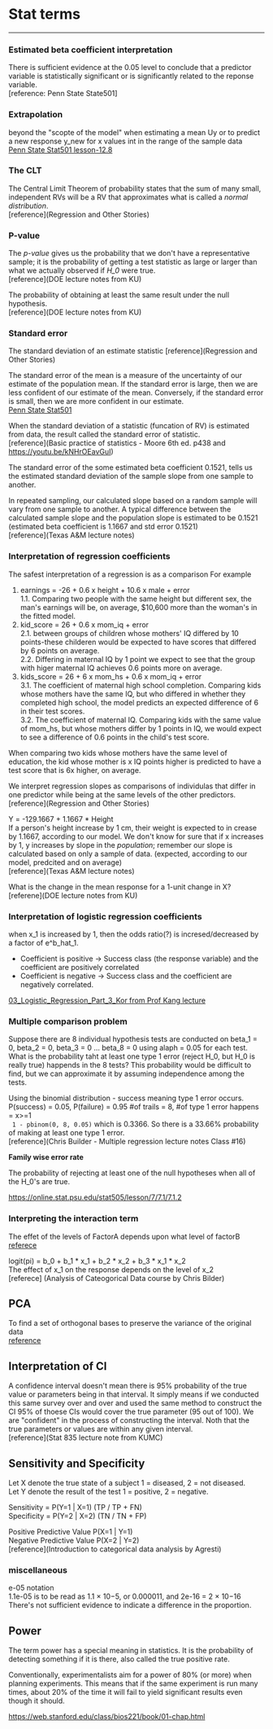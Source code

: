 # Stat terms
---------------  

### Estimated beta coefficient interpretation  
There is sufficient evidence at the 0.05 level to conclude that a predictor variable is statistically significant or is significantly related to the reponse variable.   
[reference: Penn State State501]


### Extrapolation  
beyond the "scopte of the model" when estimating a mean Uy or to predict a new response y_new for x values int in the range of the sample data  
[Penn State Stat501 lesson-12.8](https://online.stat.psu.edu/stat501/lesson/12/12.8)


### The CLT
The Central Limit Theorem of probability states that the sum of many small, independent RVs will be a RV that approximates what is called a *normal distribution*.  
[reference](Regression and Other Stories)


### P-value
The *p-value* gives us the probability that we don't have a representative sample; it is the probability of getting a test statistic as large or larger than what we actually observed if *H_0* were true.  
[reference](DOE lecture notes from KU)  

The probability of obtaining at least the same result under the null hypothesis.  
[reference](DOE lecture notes from KU)  


### Standard error  
The standard deviation of an estimate statistic
[reference](Regression and Other Stories)   


The standard error of the mean is a measure of the uncertainty of our estimate of the population mean. If the standard error is large, then we are less confident of our estimate of the mean. Conversely, if the standard error is small, then we are more confident in our estimate.  
[Penn State Stat501](https://online.stat.psu.edu/stat505/lesson/5/5.1)

When the standard deviation of a statistic (funcation of RV) is estimated from data, the result called the standard error of statistic.  
[reference](Basic practice of statistics - Moore 6th ed. p438 and https://youtu.be/kNHrOEavGuI)  

The standard error of the some estimated beta coefficient 0.1521, tells us the estimated standard deviation of the sample slope from one sample to another.  

In repeated sampling, our calculated slope based on a random sample will vary from one sample to another. A typical difference between the calculated sample slope and the population slope is estimated to be 0.1521 (estimated beta coefficient is 1.1667 and std error 0.1521)  
[reference](Texas A&M lecture notes)  


### Interpretation of regression coefficients  
The safest interpretation of a regression is as a comparison For example   
 1. earnings = -26 + 0.6 x height + 10.6 x male + error  
   1.1. Comparing two people with the same height but different sex, the man's earnings will be, on average, $10,600 more than the woman's in the fitted model.  
 2. kid_score = 26 + 0.6 x mom_iq + error  
   2.1. between groups of children whose mothers' IQ differed by 10 points-these childeren would be expected to have scores that differed by 6 points on average.  
   2.2. Differing in maternal IQ by 1 point  we expect to see that the group with higer maternal IQ achieves 0.6 points more on average.  
 3. kids_score = 26 + 6 x mom_hs + 0.6 x mom_iq + error  
   3.1. The coefficient of maternal high school completion. Comparing kids whose mothers have the same IQ, but who differed in whether they completed high school, the model predicts an expected difference of 6 in their test scores.  
   3.2. The coefficient of maternal IQ. Comparing kids with the same value of mom_hs, but whose mothers differ by 1 points in IQ, we would expect to see a difference of 0.6 points in the child's test score.  

When comparing two kids whose mothers have the same level of education, the kid whose mother is x IQ points higher is predicted to have a test score that is 6x higher, on average.

We interpret regression slopes as comparisons of individulas that differ in one predictor while being at the same levels of the other predictors.  
[reference](Regression and Other Stories) 

Y = -129.1667 + 1.1667 * Height  
If a person's height increase by 1 cm, their weight is expected to in crease by 1.1667, according to our model. We don't know for sure that if x increases by 1,
y increases by slope in the *population*; remember our slope is calculated based on only a sample of data. (expected, according to our model, predcited and on average)  
[reference](Texas A&M lecture notes)  

What is the change in the mean response for a 1-unit change in X?
[referene](DOE lecture notes from KU)


### Interpretation of logistic regression coefficients  

when x_1 is increased by 1, then the odds ratio(?) is incresed/decreased by a factor of e^b_hat_1.

- Coefficient is positive -> Success class (the response variable) and the coefficient are positively correlated
- Coefficient is negative -> Success class and the coefficient are negatively correlated.

[03_Logistic_Regression_Part_3_Kor from Prof Kang lecture](https://www.youtube.com/watch?v=3sZx4O2aQs8&list=PLetSlH8YjIfWKLpMp-r6enJvnk6L93wz2&index=10)

### Multiple comparison problem  

Suppose there are 8 individual hypothesis tests are conducted on beta_1 = 0, beta_2 = 0, beta_3 = 0 ... beta_8 = 0 using alaph = 0.05 for each test. What is the probability taht at least one type 1 error (reject H_0, but H_0 is really true) happends in the 8 tests? This probability would be difficult to find, but we can approximate it by assuming independence among the tests.  

Using the binomial distribution - success meaning type 1 error occurs.  
P(success) = 0.05, P(failure) = 0.95
#of trails = 8, #of type 1 error happens = x>=1  
``` 1 - pbinom(0, 8, 0.05)``` which is 0.3366. So there is a 33.66% probability of making at least one type 1 error.  
[reference](Chris Builder - Multiple regression lecture notes Class #16)  

**Family wise error rate**

The probability of rejecting at least one of the null hypotheses when all of the H_0's are true.

https://online.stat.psu.edu/stat505/lesson/7/7.1/7.1.2

### Interpreting the interaction term
The effet of the levels of FactorA depends upon what level of factorB  
[referece](https://online.stat.psu.edu/stat502/lesson/4/4.1)  

logit(pi) = b_0 + b_1 * x_1 + b_2 * x_2 + b_3 * x_1 * x_2  
The effect of x_1 on the response depends on the level of x_2  
[referece] (Analysis of Cateogorical Data course by Chris Bilder)


## PCA  
To find a set of orthogonal bases to preserve the variance of the original data  
[reference](https://youtu.be/bEX6WPMiLvo)   


## Interpretation of CI   
A confidence interval doesn't mean there is 95% probability of the true value or parameters being in that interval. It simply means if we conducted this same survey over and over and used the same method to construct the CI 95% of thoese CIs would cover the true parameter (95 out of 100). We are "confident" in the process of constructing the interval. Noth that the true parameters or values are within any given interval.  
[reference](Stat 835 lecture note from KUMC)  


## Sensitivity and Specificity  
Let X denote the true state of a subject 1 = diseased, 2 = not diseased.  
Let Y denote the result of the test 1 = positive, 2 = negative.  

Sensitivity = P(Y=1 | X=1)  (TP / TP + FN)   
Specificity = P(Y=2 | X=2)  (TN / TN + FP)  

Positive Predictive Value P(X=1 | Y=1)  
Negative Predictive Value P(X=2 | Y=2)  
[reference](Introduction to categorical data analysis by Agresti)  


### miscellaneous
e-05 notation  
1.1e-05 is to be read as 1.1 × 10−5, or 0.000011, and 2e-16 = 2 × 10−16   
There's not sufficient evidence to indicate a difference in the proportion.   


## Power
The term power has a special meaning in statistics. It is the probability of detecting something if it is there, also called the true positive rate.

Conventionally, experimentalists aim for a power of 80% (or more) when planning experiments. This means that if the same experiment is run many times, about 20% of the time it will fail to yield significant results even though it should.

https://web.stanford.edu/class/bios221/book/01-chap.html